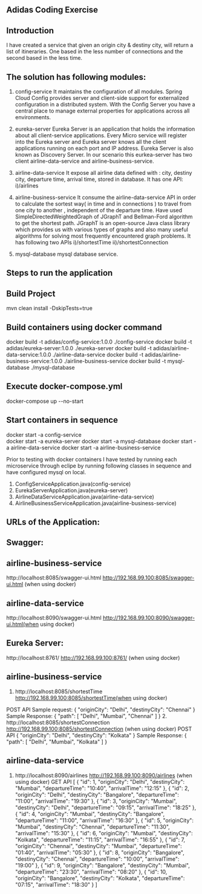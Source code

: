 Adidas Coding Exercise
----------------------

Introduction
------------

I have created a service that given an origin city & destiny city, will return a list of itineraries. One based in the less number of connections and the second based in the less time.

The solution has following modules:
-----------------------------------

1. config-service
	It maintains the configuration of all modules.
	Spring Cloud Config provides server and client-side support for externalized configuration in a distributed system. 
	With the Config Server you have a central place to manage external properties for applications across all environments.
	
2. eureka-server
	Eureka Server is an application that holds the information about all client-service applications. 
	Every Micro service will register into the Eureka server and Eureka server knows all the client applications running on each             port and IP address. 
	Eureka Server is also known as Discovery Server.
	In our scenario this eurkea-server has two client airline-data-service and airline-business-service.
	
3. airline-data-service
	It expose all airline data defined with : city, destiny city, departure time, arrival time, stored in database.
	It has one API:
		i)/airlines
		
4. airline-business-service
	It consume the airline-data-service API in order to calculate the sortest way( in time and in
	connections ) to travel from one city to another , independent of the departure time.
	Have used SimpleDirectedWeightedGraph of JGraphT and Bellman-Ford algorithm to get the shortest path.
	JGraphT is an open-source Java class library which provides us with various types of graphs and also many useful algorithms for         solving most frequently encountered graph problems.
	It has following two APIs
		i)/shortestTime
		ii)/shortestConnection
5. mysql-database
	mysql database service.

Steps to run the application
--------------------------------

Build Project
-------------
mvn clean install -DskipTests=true
 
Build containers using docker command
-------------------------------------

docker build -t adidas/config-service:1.0.0 ./config-service
docker build -t adidas/eureka-server:1.0.0 ./eureka-server
docker build -t adidas/airline-data-service:1.0.0 ./airline-data-service
docker build -t adidas/airline-business-service:1.0.0 ./airline-business-service
docker build -t mysql-database ./mysql-database


Execute docker-compose.yml
--------------------------
docker-compose up --no-start

Start containers in sequence
----------------------------

docker start -a config-service    
docker start -a eureka-server
docker start -a mysql-database
docker start -a airline-data-service
docker start -a airline-business-service



Prior to testing with docker containers I have tested by running each microservice through eclipe by running following classes in sequence and have configured mysql on local.
1. ConfigServiceApplication.java(config-service)
2. EurekaServerApplication.java(eureka-server)
3. AirlineDataServiceApplication.java(airline-data-service)
4. AirlineBusinessServiceApplication.java(airline-business-service)

URLs of the Application:
------------------------
Swagger:
-------
airline-business-service
------------------------
http://localhost:8085/swagger-ui.html
http://192.168.99.100:8085/swagger-ui.html (when using docker)

airline-data-service
--------------------
http://localhost:8090/swagger-ui.html
http://192.168.99.100:8090/swagger-ui.html(when using docker)

Eureka Server:
--------------
http://localhost:8761/
http://192.168.99.100:8761/ (when using docker)

airline-business-service
------------------------
1. http://localhost:8085/shortestTime
http://192.168.99.100:8085/shortestTime(when using docker)

POST API
Sample request:
{
    "originCity": "Delhi",
    "destinyCity": "Chennai"
}
Sample Response:
{
    "path": [
        "Delhi",
        "Mumbai",
        "Chennai"
    ]
}
2. http://localhost:8085/shortestConnection
http://192.168.99.100:8085/shortestConnection (when using docker)
POST API
{
    "originCity": "Delhi",
    "destinyCity": "Kolkata"
}
Sample Response:
{
    "path": [
        "Delhi",
        "Mumbai",
        "Kolkata"
    ]
}

airline-data-service
--------------------
1. http://localhost:8090/airlines
http://192.168.99.100:8090/airlines (when using docker)
GET API
[
    {
        "id": 1,
        "originCity": "Delhi",
        "destinyCity": "Mumbai",
        "departureTime": "10:40",
        "arrivalTime": "12:15"
    },
    {
        "id": 2,
        "originCity": "Delhi",
        "destinyCity": "Bangalore",
        "departureTime": "11:00",
        "arrivalTime": "19:30"
    },
    {
        "id": 3,
        "originCity": "Mumbai",
        "destinyCity": "Delhi",
        "departureTime": "09:15",
        "arrivalTime": "18:25"
    },
    {
        "id": 4,
        "originCity": "Mumbai",
        "destinyCity": "Bangalore",
        "departureTime": "11:00",
        "arrivalTime": "16:30"
    },
    {
        "id": 5,
        "originCity": "Mumbai",
        "destinyCity": "Chennai",
        "departureTime": "11:30",
        "arrivalTime": "15:30"
    },
    {
        "id": 6,
        "originCity": "Mumbai",
        "destinyCity": "Kolkata",
        "departureTime": "11:15",
        "arrivalTime": "16:55"
    },
    {
        "id": 7,
        "originCity": "Chennai",
        "destinyCity": "Mumbai",
        "departureTime": "01:40",
        "arrivalTime": "05:30"
    },
    {
        "id": 8,
        "originCity": "Bangalore",
        "destinyCity": "Chennai",
        "departureTime": "10:00",
        "arrivalTime": "19:00"
    },
    {
        "id": 9,
        "originCity": "Bangalore",
        "destinyCity": "Mumbai",
        "departureTime": "23:30",
        "arrivalTime": "08:20"
    },
    {
        "id": 10,
        "originCity": "Bangalore",
        "destinyCity": "Kolkata",
        "departureTime": "07:15",
        "arrivalTime": "18:30"
    }
]


